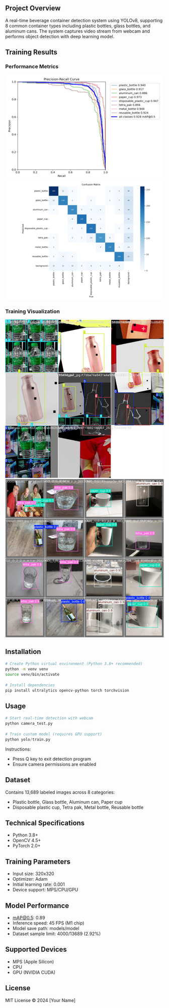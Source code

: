 ## Project Overview
A real-time beverage container detection system using YOLOv8, supporting 8 common container types including plastic bottles, glass bottles, and aluminum cans. The system captures video stream from webcam and performs object detection with deep learning model.

## Training Results

### Performance Metrics
![PR Curve](best_results/PR_curve.png)
![Confusion Matrix](best_results/confusion_matrix.png)

### Training Visualization
![Training Batch](best_results/train_batch0.jpg)
![Validation Batch](best_results/val_batch0_pred.jpg)


## Installation
```bash
# Create Python virtual environment (Python 3.8+ recommended)
python -m venv venv
source venv/bin/activate

# Install dependencies
pip install ultralytics opencv-python torch torchvision
```

## Usage
```python
# Start real-time detection with webcam
python camera_test.py

# Train custom model (requires GPU support)
python yolo/train.py
```

Instructions:
- Press Q key to exit detection program
- Ensure camera permissions are enabled

## Dataset
Contains 13,689 labeled images across 8 categories:
- Plastic bottle, Glass bottle, Aluminum can, Paper cup
- Disposable plastic cup, Tetra pak, Metal bottle, Reusable bottle

## Technical Specifications
- Python 3.8+
- OpenCV 4.5+
- PyTorch 2.0+

## Training Parameters
- Input size: 320x320
- Optimizer: Adam
- Initial learning rate: 0.001
- Device support: MPS/CPU/GPU

## Model Performance
- mAP@0.5: 0.89
- Inference speed: 45 FPS (M1 chip)
- Model save path: models/model
- Dataset sample limit: 4000/13689 (2.92%)

## Supported Devices
- MPS (Apple Silicon)
- CPU
- GPU (NVIDIA CUDA)

## License
MIT License © 2024 [Your Name]
